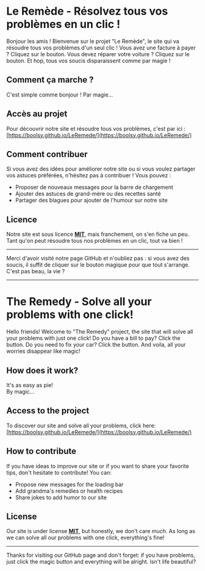 # Le Remède - Résolvez tous vos problèmes en un clic !

Bonjour les amis ! Bienvenue sur le projet "Le Remède", le site qui va résoudre tous vos problèmes d'un seul clic ! Vous avez une facture à payer ? Cliquez sur le bouton. Vous devez réparer votre voiture ? Cliquez sur le bouton. Et hop, tous vos soucis disparaissent comme par magie !

## Comment ça marche ?

C'est simple comme bonjour ! 
Par magie...

## Accès au projet

Pour découvrir notre site et résoudre tous vos problèmes, c'est par ici :
[https://boolsy.github.io/LeRemede/](https://boolsy.github.io/LeRemede/)

## Comment contribuer

Si vous avez des idées pour améliorer notre site ou si vous voulez partager vos astuces préférées, n'hésitez pas à contribuer ! Vous pouvez :

- Proposer de nouveaux messages pour la barre de chargement
- Ajouter des astuces de grand-mère ou des recettes santé
- Partager des blagues pour ajouter de l'humour sur notre site

## Licence

Notre site est sous licence __[MIT](https://www.youtube.com/watch?v=dQw4w9WgXcQ)__, mais franchement, on s'en fiche un peu. Tant qu'on peut résoudre tous nos problèmes en un clic, tout va bien !

---

Merci d'avoir visité notre page GitHub et n'oubliez pas : si vous avez des soucis, il suffit de cliquer sur le bouton magique pour que tout s'arrange. C'est pas beau, la vie ?


------------------------------------------------------
# The Remedy - Solve all your problems with one click!

Hello friends! Welcome to "The Remedy" project, the site that will solve all your problems with just one click! Do you have a bill to pay? Click the button. Do you need to fix your car? Click the button. And voila, all your worries disappear like magic!

## How does it work?

It's as easy as pie!<br>
By magic...

## Access to the project

To discover our site and solve all your problems, click here:
[https://boolsy.github.io/LeRemede/](https://boolsy.github.io/LeRemede/)

## How to contribute

If you have ideas to improve our site or if you want to share your favorite tips, don't hesitate to contribute! You can:

- Propose new messages for the loading bar
- Add grandma's remedies or health recipes
- Share jokes to add humor to our site

## License

Our site is under license __[MIT](https://www.youtube.com/watch?v=dQw4w9WgXcQ)__, but honestly, we don't care much. As long as we can solve all our problems with one click, everything's fine!

---

Thanks for visiting our GitHub page and don't forget: if you have problems, just click the magic button and everything will be alright. Isn't life beautiful?
